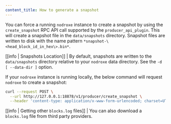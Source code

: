 ```yaml
---
content_title: How to generate a snapshot
---
```


You can force a running `nodroxe` instance to create a snapshot by using the `create_snapshot` RPC API call supported by the `producer_api_plugin`. This will create a snapshot file in the `data/snapshots` directory. Snapshot files are written to disk with the name pattern `*snapshot-\<head_block_id_in_hex\>.bin*`.

[[info | Snapshots Location]]
| By default, snapshots are written to the `data/snapshots` directory relative to your `nodroxe` data directory. See the `-d [ --data-dir ]` option.

If your `nodroxe` instance is running locally, the below command will request `nodroxe` to create a snapshot:

```sh
curl --request POST \
  --url http://127.0.0.1:18878/v1/producer/create_snapshot \
  --header 'content-type: application/x-www-form-urlencoded; charset=UTF-8'
```

[[info | Getting other `blocks.log` files]]
| You can also download a `blocks.log` file from third party providers.
